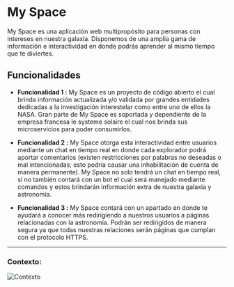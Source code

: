 # My Space

My Space es una aplicación web multipropósito para personas con intereses en nuestra
galaxia. Disponemos de una amplia gama de información e interactividad en donde podrás
aprender al mismo tiempo que te diviertes.


## Funcionalidades

* **Funcionalidad 1 :**
My Space es un proyecto de código abierto el cual brinda información actualizada y/o
validada por grandes entidades dedicadas a la investigación interestelar como entre uno de
ellos la NASA.
Gran parte de My Space es soportada y dependiente de la empresa francesa le systeme
solaire el cual nos brinda sus microservicios para poder consumirlos.

* **Funcionalidad 2 :**
My Space otorga esta interactividad entre usuarios mediante un chat en tiempo real en
donde cada explorador podrá aportar comentarios (existen restricciones por palabras no
deseadas o mal intencionadas; esto podría causar una inhabilitación de cuenta de manera
permanente).
My Space no solo tendrá un chat en tiempo real, si no también contará con un bot el cual
será manejado mediante comandos y estos brindarán información extra de nuestra galaxia y
astronomía.

* **Funcionalidad 3 :**
My Space contará con un apartado en donde te ayudará a conocer más redirigiendo a
nuestros usuarios a páginas relacionadas con la astronomía. Podrán ser redirigidos de
manera segura ya que todas nuestras relaciones serán páginas que cumplan con el
protocolo HTTPS.
---

### Contexto: 
![Contexto](https://user-images.githubusercontent.com/82422683/175855372-47f21d25-8b37-46a1-8a34-2d2d2d852a27.png)

